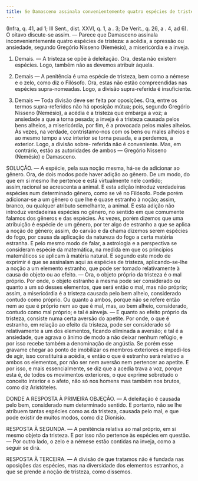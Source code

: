```yaml
---
title: Se Damasceno assinala convenientemente quatro espécies de tristeza, a saber a acedia, a ansiedade, a misericórdia e a inveja
---
```


(Infra, q. 41, ad 1; III Sent., dist. XXVI, q. 1, a . 3; De Verit., q. 26, a . 4, ad 6).
  O oitavo discute-se assim. — Parece que Damasceno assinala inconvenientemente quatro espécies de tristeza: a acédia, a opressão ou ansiedade, segundo Gregório Nisseno (Nemésio), a misericórdia e a inveja.  

1. Demais. — A tristeza se opõe à deleitação. Ora, desta não existem espécies. Logo, também não as devemos atribuir àquela.  

2. Demais — A penitência é uma espécie de tristeza, bem como a némese e o zelo, como diz o Filósofo. Ora, estas não estão compreendidas nas espécies supra-nomeadas. Logo, a divisão supra-referida é insuficiente.  

3. Demais — Toda divisão deve ser feita por oposições. Ora, entre os termos supra-referidos não há oposição mútua; pois, segundo Gregório Nisseno (Nemésio), a acédia é a tristeza que embarga a voz; a ansiedade a que a torna pesada; a inveja é a tristeza causada pelos bens alheios, a misericórdia, por fim, é a provocada pelos males alheios. Às vezes, na verdade, contristamo-nos com os bens ou males alheios e ao mesmo tempo a voz interior se torna pesada, e a perdemos, a exterior. Logo, a divisão sobre- referida não é conveniente.  Mas, em contrário, estão as autoridades de ambos — Gregório Nisseno (Nemésio) e Damasceno.  

SOLUÇÃO. — A espécie, pela sua noção mesma, há-se de adicionar ao gênero. Ora, de dois modos pode haver adição ao gênero. De um modo, do que em si mesmo lhe pertence e está virtualmente nele contido; assim,racional se acrescenta a animal. E esta adição introduz verdadeiras espécies num determinado gênero, como se vê no Filósofo. Pode porém adicionar-se a um gênero o que lhe é quase estranho à noção; assim, branco, ou qualquer atributo semelhante, a animal. E esta adição não introduz verdadeiras espécies no gênero, no sentido em que comumente falamos dos gêneros e das espécies. Às vezes, porém dizemos que uma atribuição é espécie de um gênero, por ter algo de estranho a que se aplica a noção de gênero; assim, do carvão e da chama dizemos serem espécies do fogo, por causa da aplicação da natureza do fogo a certa matéria estranha. E pelo mesmo modo de falar, a astrologia e a perspectiva se consideram espécie da matemática, na medida em que os princípios matemáticos se aplicam à matéria natural.  E segundo este modo de exprimir é que se assinalam aqui as espécies de tristeza, aplicando-se-lhe a noção a um elemento estranho, que pode ser tomado relativamente à causa do objeto ou ao efeito. — Ora, o objeto próprio da tristeza é o mal próprio. Por onde, o objeto estranho à mesma pode ser considerado ou quanto a um só desses elementos, que será então o mal, mas não próprio; assim, a misericórdia é a tristeza causada pelo bem alheio, considerado contudo como próprio. Ou quanto a ambos, porque não se refere então nem ao que é próprio nem ao que é mal, mas, ao bem alheio, considerado, contudo como mal próprio; e tal é ainveja. — E quanto ao efeito próprio da tristeza, consiste numa certa aversão do apetite. Por onde, o que é estranho, em relação ao efeito da tristeza, pode ser considerado só relativamente a um dos elementos, ficando eliminada a aversão; e tal é a ansiedade, que agrava o ânimo de modo a não deixar nenhum refúgio, e por isso recebe também a denominação de angústia. Se porém esse gravame chegar ao ponto de imobilizar os membros exteriores e impedi-los de agir, isso constituirá a acédia, e então o que é estranho será relativo a ambos os elementos, por não ser nem aversão nem pertencer ao apetite. E por isso, e mais essencialmente, se diz que a acedia trava a voz, porque esta é, de todos os movimentos exteriores, o que exprime sobretudo o conceito interior e o afeto, não só nos homens mas também nos brutos, como diz Aristóteles.  

DONDE A RESPOSTA À PRIMEIRA OBJEÇÃO. — A deleitação é causada pelo bem, considerado num determinado sentido. E portanto, não se lhe atribuem tantas espécies como as da tristeza, causada pelo mal, e que pode existir de muitos modos, como diz Dionísio.  

RESPOSTA À SEGUNDA. — A penitência relativa ao mal próprio, em si mesmo objeto da tristeza. E por isso não pertence às espécies em questão. — Por outro lado, o zelo e a némese estão contidas na inveja, como a seguir se dirá.  

RESPOSTA À TERCEIRA. — A divisão de que tratamos não é fundada nas oposições das espécies, mas na diversidade dos elementos estranhos, a que se prende a noção de tristeza, como dissemos.